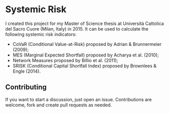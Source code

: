 # Systemic Risk

I created this project for my Master of Science thesis at Università Cattolica del Sacro Cuore (Milan, Italy) in 2015.
It can be used to calculate the following systemic risk indicators:
- CoVaR (Conditional Value-at-Risk) proposed by Adrian & Brunnermeier (2009);
- MES (Marginal Expected Shortfall) proposed by Acharya et al. (2010);
- Network Measures proposed by Billio et al. (2011);
- SRISK (Conditional Capital Shortfall Index) proposed by Brownlees & Engle (2014).

## Contributing

If you want to start a discussion, just open an issue.
Contributions are welcome, fork and create pull requests as needed.
